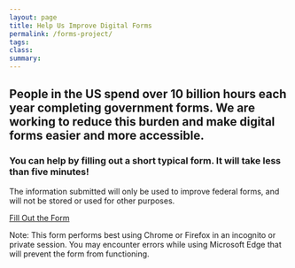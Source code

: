 ```yaml
---
layout: page
title: Help Us Improve Digital Forms
permalink: /forms-project/
tags: 
class:
summary: 
---
```

<left>
<h2>People in the US spend over 10 billion hours each year completing government forms. We are working to reduce this burden and make digital forms easier and more accessible.</h2>
  <h3>You can help by filling out a short typical form. It will take less than five minutes!</h3>
<p>The information submitted will only be used to improve federal forms, and will not be stored or used for other purposes.</p>

  <p><a class="usa-button usa-button--big" href="https://form-oes.app.cloud.gov/">Fill Out the Form</a></p>
</left>

<p>Note: This form performs best using Chrome or Firefox in an incognito or private session. You may encounter errors while using Microsoft Edge that will prevent the form from functioning.<p>




